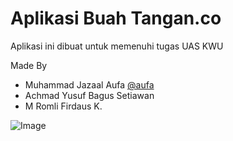 # Aplikasi Buah Tangan.co

Aplikasi ini dibuat untuk memenuhi tugas UAS KWU

Made By
- Muhammad Jazaal Aufa [@aufa](https://github.com/jazaalaufa)
- Achmad Yusuf Bagus Setiawan
- M Romli Firdaus K.

![Image](https://user-images.githubusercontent.com/65402864/180337664-151b4545-ccb4-4dc1-bb62-ee958efa1444.png)
